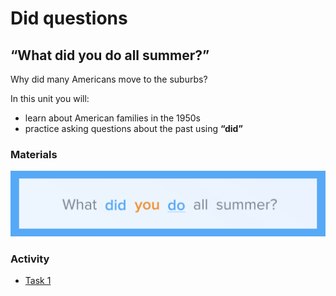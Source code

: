 # Did questions

## “What did you do all summer?”

Why did many Americans move to the suburbs?

In this unit you will:  


* learn about American families in the 1950s
* practice asking questions about the past using **“did”**

### Materials

![](.gitbook/assets/6%20%282%29.png)

### Activity

* [Task 1](did.md#menu1)
